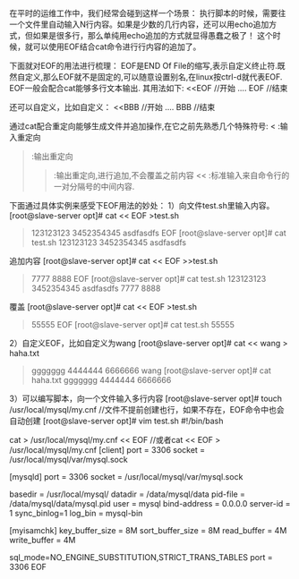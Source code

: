 在平时的运维工作中，我们经常会碰到这样一个场景：
执行脚本的时候，需要往一个文件里自动输入N行内容。如果是少数的几行内容，还可以用echo追加方式，但如果是很多行，那么单纯用echo追加的方式就显得愚蠢之极了！
这个时候，就可以使用EOF结合cat命令进行行内容的追加了。

下面就对EOF的用法进行梳理：
EOF是END Of File的缩写,表示自定义终止符.既然自定义,那么EOF就不是固定的,可以随意设置别名,在linux按ctrl-d就代表EOF.
EOF一般会配合cat能够多行文本输出.
其用法如下:
<<EOF        //开始
....
EOF            //结束

还可以自定义，比如自定义：
<<BBB        //开始
....
BBB              //结束

通过cat配合重定向能够生成文件并追加操作,在它之前先熟悉几个特殊符号:
< :输入重定向
> :输出重定向
>> :输出重定向,进行追加,不会覆盖之前内容
<< :标准输入来自命令行的一对分隔号的中间内容.

下面通过具体实例来感受下EOF用法的妙处：
1）向文件test.sh里输入内容。
[root@slave-server opt]# cat << EOF >test.sh
> 123123123
> 3452354345
> asdfasdfs
> EOF
[root@slave-server opt]# cat test.sh
123123123
3452354345
asdfasdfs

追加内容
[root@slave-server opt]# cat << EOF >>test.sh
> 7777
> 8888
> EOF
[root@slave-server opt]# cat test.sh
123123123
3452354345
asdfasdfs
7777
8888

覆盖
[root@slave-server opt]# cat << EOF >test.sh
> 55555
> EOF
[root@slave-server opt]# cat test.sh
55555

2）自定义EOF，比如自定义为wang
[root@slave-server opt]# cat << wang > haha.txt
> ggggggg
> 4444444
> 6666666
> wang
[root@slave-server opt]# cat haha.txt
ggggggg
4444444
6666666

3）可以编写脚本，向一个文件输入多行内容
[root@slave-server opt]# touch /usr/local/mysql/my.cnf               //文件不提前创建也行，如果不存在，EOF命令中也会自动创建
[root@slave-server opt]# vim test.sh
#!/bin/bash

cat > /usr/local/mysql/my.cnf << EOF                                      //或者cat << EOF > /usr/local/mysql/my.cnf
[client]
port = 3306
socket = /usr/local/mysql/var/mysql.sock

[mysqld]
port = 3306
socket = /usr/local/mysql/var/mysql.sock

basedir = /usr/local/mysql/
datadir = /data/mysql/data
pid-file = /data/mysql/data/mysql.pid
user = mysql
bind-address = 0.0.0.0
server-id = 1
sync_binlog=1
log_bin = mysql-bin

[myisamchk]
key_buffer_size = 8M
sort_buffer_size = 8M
read_buffer = 4M
write_buffer = 4M

sql_mode=NO_ENGINE_SUBSTITUTION,STRICT_TRANS_TABLES
port = 3306
EOF
